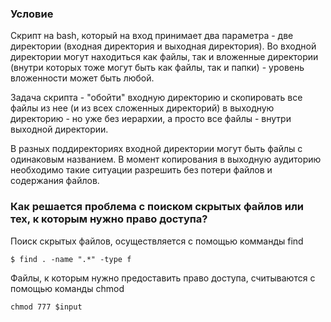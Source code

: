 ### Условие

Скрипт на bash, который на вход принимает два параметра - две директории (входная директория и выходная директория). Во входной директории могут находиться как файлы, так и вложенные директории (внутри которых тоже могут быть как файлы, так и папки) - уровень вложенности может быть любой. 

Задача скрипта - "обойти" входную директорию и скопировать все файлы из нее (и из всех сложенных директорий) в выходную директорию - но уже без иерархии, а просто все файлы - внутри выходной директории.

В разных поддиректориях входной директории могут быть файлы с одинаковым названием. В момент копирования в выходную аудиторию необходимо такие ситуации  разрешить без потери файлов и содержания файлов.

### Как решается проблема с поиском скрытых файлов или тех, к которым нужно право доступа?

Поиск скрытых файлов, осуществляется с помощью комманды find

```
$ find . -name ".*" -type f
```

Файлы, к которым нужно предоставить право доступа, считываются с помощью команды chmod

```
chmod 777 $input
```

